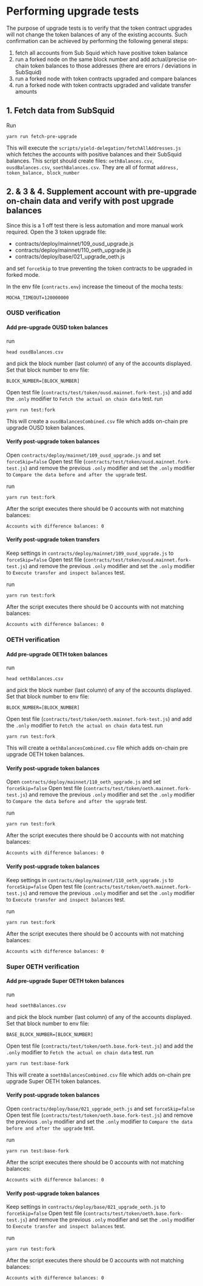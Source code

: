 # Performing upgrade tests

The purpose of upgrade tests is to verify that the token contract upgrades will not change the token balances of any of the existing accounts. Such confirmation can be achieved by performing the following general steps: 
1. fetch all accounts from Sub Squid which have positive token balance
2. run a forked node on the same block number and add actual/precise on-chain token balances to those addresses (there are errors / deviations in SubSquid)
3. run a forked node with token contracts upgraded and compare balances
4. run a forked node with token contracts upgraded and validate transfer amounts

## 1. Fetch data from SubSquid

Run
```
yarn run fetch-pre-upgrade
```
This will execute the `scripts/yield-delegation/fetchAllAddresses.js` which fetches the accounts with positive balances and their SubSquid balances. This script should create files: `oethBalances.csv`, `ousdBalances.csv`, `soethBalances.csv`. They are all of format `address, token_balance, block_number`

## 2. & 3 & 4. Supplement account with pre-upgrade on-chain data and verify with post upgrade balances

Since this is a 1 off test there is less automation and more manual work required. Open the 3 token upgrade file: 
- contracts/deploy/mainnet/109_ousd_upgrade.js
- contracts/deploy/mainnet/110_oeth_upgrade.js
- contracts/deploy/base/021_upgrade_oeth.js

and set `forceSkip` to true preventing the token contracts to be upgraded in forked mode. 

In the env file (`contracts.env`) increase the timeout of the mocha tests: 
```
MOCHA_TIMEOUT=120000000
```

### OUSD verification
#### Add pre-upgrade OUSD token balances
run
```
head ousdBalances.csv
```
and pick the block number (last column) of any of the accounts displayed. Set that block number to env file: 
```
BLOCK_NUMBER=[BLOCK_NUMBER]
```
Open test file (`contracts/test/token/ousd.mainnet.fork-test.js`) and add the `.only` modifier to `Fetch the actual on chain data` test. 
run 
```
yarn run test:fork
```
This will create a `ousdBalancesCombined.csv` file which adds on-chain pre upgrade OUSD token balances.

#### Verify post-upgrade token balances
Open `contracts/deploy/mainnet/109_ousd_upgrade.js` and set `forceSkip=false`
Open test file (`contracts/test/token/ousd.mainnet.fork-test.js`) and remove the previous `.only` modifier and set the `.only` modifier to `Compare the data before and after the upgrade` test. 

run 
```
yarn run test:fork
```

After the script executes there should be 0 accounts with not matching balances: 
```
Accounts with difference balances: 0
```

#### Verify post-upgrade token transfers
Keep settings in `contracts/deploy/mainnet/109_ousd_upgrade.js` to `forceSkip=false`
Open test file (`contracts/test/token/ousd.mainnet.fork-test.js`) and remove the previous `.only` modifier and set the `.only` modifier to `Execute transfer and inspect balances` test. 

run 
```
yarn run test:fork
```

After the script executes there should be 0 accounts with not matching balances: 
```
Accounts with difference balances: 0
```

### OETH verification
#### Add pre-upgrade OETH token balances
run
```
head oethBalances.csv
```
and pick the block number (last column) of any of the accounts displayed. Set that block number to env file: 
```
BLOCK_NUMBER=[BLOCK_NUMBER]
```
Open test file (`contracts/test/token/oeth.mainnet.fork-test.js`) and add the `.only` modifier to `Fetch the actual on chain data` test. 
run 
```
yarn run test:fork
```
This will create a `oethBalancesCombined.csv` file which adds on-chain pre upgrade OETH token balances.

#### Verify post-upgrade token balances
Open `contracts/deploy/mainnet/110_oeth_upgrade.js` and set `forceSkip=false`
Open test file (`contracts/test/token/oeth.mainnet.fork-test.js`) and remove the previous `.only` modifier and set the `.only` modifier to `Compare the data before and after the upgrade` test. 

run 
```
yarn run test:fork
```

After the script executes there should be 0 accounts with not matching balances: 
```
Accounts with difference balances: 0
```

#### Verify post-upgrade token balances
Keep settings in `contracts/deploy/mainnet/110_oeth_upgrade.js` to `forceSkip=false`
Open test file (`contracts/test/token/oeth.mainnet.fork-test.js`) and remove the previous `.only` modifier and set the `.only` modifier to `Execute transfer and inspect balances` test. 

run 
```
yarn run test:fork
```

After the script executes there should be 0 accounts with not matching balances: 
```
Accounts with difference balances: 0
```

### Super OETH verification
#### Add pre-upgrade Super OETH token balances
run
```
head soethBalances.csv
```
and pick the block number (last column) of any of the accounts displayed. Set that block number to env file: 
```
BASE_BLOCK_NUMBER=[BLOCK_NUMBER]
```
Open test file (`contracts/test/token/oeth.base.fork-test.js`) and add the `.only` modifier to `Fetch the actual on chain data` test. 
run 
```
yarn run test:base-fork
```
This will create a `soethBalancesCombined.csv` file which adds on-chain pre upgrade Super OETH token balances.

#### Verify post-upgrade token balances
Open `contracts/deploy/base/021_upgrade_oeth.js` and set `forceSkip=false`
Open test file (`contracts/test/token/oeth.base.fork-test.js`) and remove the previous `.only` modifier and set the `.only` modifier to `Compare the data before and after the upgrade` test. 

run 
```
yarn run test:base-fork
```

After the script executes there should be 0 accounts with not matching balances: 
```
Accounts with difference balances: 0
```

#### Verify post-upgrade token balances
Keep settings in `contracts/deploy/base/021_upgrade_oeth.js` to `forceSkip=false`
Open test file (`contracts/test/token/oeth.base.fork-test.js`) and remove the previous `.only` modifier and set the `.only` modifier to `Execute transfer and inspect balances` test. 

run 
```
yarn run test:fork
```

After the script executes there should be 0 accounts with not matching balances: 
```
Accounts with difference balances: 0
```
